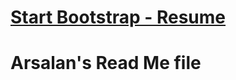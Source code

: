 # [Start Bootstrap - Resume](https://startbootstrap.com/template-overviews/resume/)
# Arsalan's Read Me file